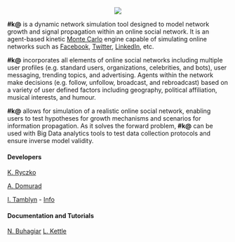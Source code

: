 <center>
<img src='../img/logo.svg'>
</center>

**#k@** is a dynamic network simulation tool designed to model network growth and signal propagation within an online social network. It is an agent-based kinetic [Monte Carlo](https://en.wikipedia.org/wiki/Kinetic_Monte_Carlo) engine capable of simulating online networks such as [Facebook](https://www.facebook.com/), [Twitter](https://twitter.com/), [LinkedIn](https://www.linkedin.com/), etc.

**#k@** incorporates all elements of online social networks including multiple user profiles (e.g. standard users, organizations, celebrities, and bots), user messaging, trending topics, and advertising. Agents within the network make decisions (e.g. follow, unfollow, broadcast, and rebroadcast) based on a variety of user defined factors including geography, political affiliation, musical interests, and humour.

**#k@** allows for simulation of a realistic online social network, enabling users to test hypotheses for growth mechanisms and scenarios for information propagation. As it solves the forward problem, **#k@** can be used with Big Data analytics tools to test data collection protocols and ensure inverse model validity.

#### Developers

[K. Ryczko](https://github.com/kryczko)

[A. Domurad](https://github.com/ludamad)

[I. Tamblyn](https://github.com/itamblyn) - [Info](http://faculty.uoit.ca/itamblyn/)

#### Documentation and Tutorials

[N. Buhagiar](https://github.com/nbuhagiar) 
[L. Kettle](https://github.com/lkettle)


